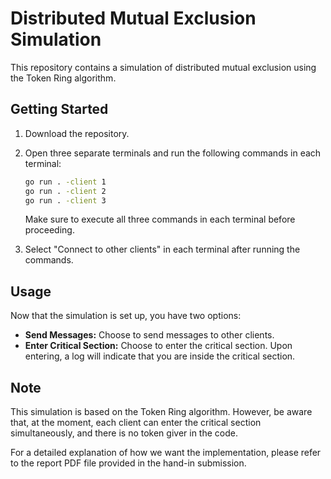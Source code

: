 # Distributed Mutual Exclusion Simulation

This repository contains a simulation of distributed mutual exclusion using the Token Ring algorithm.

## Getting Started

1. Download the repository.
2. Open three separate terminals and run the following commands in each terminal:

    ```bash
    go run . -client 1
    go run . -client 2
    go run . -client 3
    ```

   Make sure to execute all three commands in each terminal before proceeding.

3. Select "Connect to other clients" in each terminal after running the commands.

## Usage

Now that the simulation is set up, you have two options:

- **Send Messages:** Choose to send messages to other clients.
- **Enter Critical Section:** Choose to enter the critical section. Upon entering, a log will indicate that you are inside the critical section.

## Note

This simulation is based on the Token Ring algorithm. However, be aware that, at the moment, each client can enter the critical section simultaneously, and there is no token giver in the code.

For a detailed explanation of how we want the implementation, please refer to the report PDF file provided in the hand-in submission.




